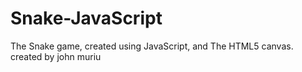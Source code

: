 # Snake-JavaScript

The Snake game, created using JavaScript, and The HTML5 canvas.
created by john muriu
